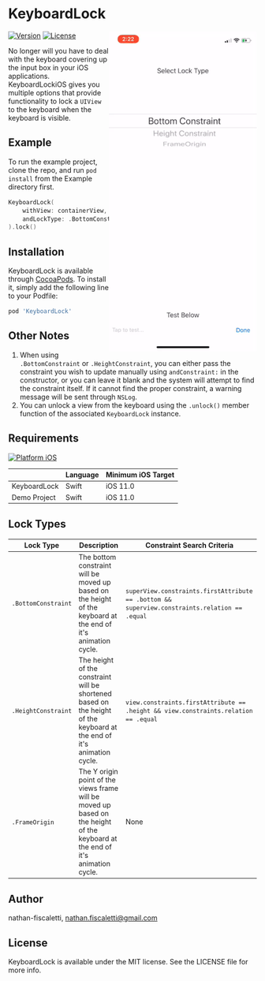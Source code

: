 # KeyboardLock

[![Version](https://img.shields.io/cocoapods/v/KeyboardLock.svg?style=flat)](https://cocoapods.org/pods/KeyboardLock)
[![License](https://img.shields.io/cocoapods/l/KeyboardLock.svg?style=flat)](https://cocoapods.org/pods/KeyboardLock)
<img align="right" src="https://github.com/nathan-fiscaletti/KeyboardLockiOS/blob/master/Images/preview.gif"/>
</a>

No longer will you have to deal with the keyboard covering up the input box in your iOS applications. KeyboardLockiOS gives you multiple options that provide functionality to lock a `UIView` to the keyboard when the keyboard is visible.

## Example

To run the example project, clone the repo, and run `pod install` from the Example directory first.

```swift
KeyboardLock(
    withView: containerView,
    andLockType: .BottomConstraint
).lock()
```

## Installation

KeyboardLock is available through [CocoaPods](https://cocoapods.org). To install
it, simply add the following line to your Podfile:

```ruby
pod 'KeyboardLock'
```

## Other Notes

1. When using `.BottomConstraint` or `.HeightConstraint`, you can either pass the constraint you wish to update manually using `andConstraint:` in the constructor, or you can leave it blank and the system will attempt to find the constraint itself. If it cannot find the proper constraint, a warning message will be sent through `NSLog`.
2. You can unlock a view from the keyboard using the `.unlock()` member function of the associated `KeyboardLock` instance.

## Requirements
[![Platform iOS](https://img.shields.io/badge/Platform-iOS-blue.svg?style=fla)]()

|                        | Language | Minimum iOS Target |
|------------------------|----------|--------------------|
| KeyboardLock           | Swift    | iOS 11.0           |
| Demo Project           | Swift    | iOS 11.0           |


## Lock Types

|Lock Type|Description|Constraint Search Criteria|
|---|---|---|
|`.BottomConstraint`|The bottom constraint will be moved up based on the height of the keyboard at the end of it's animation cycle.|`superView.constraints.firstAttribute == .bottom && superview.constraints.relation == .equal`|
|`.HeightConstraint`|The height of the constraint will be shortened based on the height of the keyboard at the end of it's animation cycle.|`view.constraints.firstAttribute == .height && view.constraints.relation == .equal`|
|`.FrameOrigin`|The Y origin point of the views frame will be moved up based on the height of the keyboard at the end of it's animation cycle.|None|

## Author

nathan-fiscaletti, nathan.fiscaletti@gmail.com

## License

KeyboardLock is available under the MIT license. See the LICENSE file for more info.
